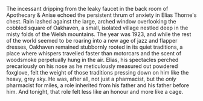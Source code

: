 The incessant dripping from the leaky faucet in the back room of Apothecary & Anise echoed the persistent thrum of anxiety in Elias Thorne's chest.  Rain lashed against the large, arched window overlooking the cobbled square of Oakhaven, a small, isolated village nestled deep in the misty folds of the Welsh mountains.  The year was 1923, and while the rest of the world seemed to be roaring into a new age of jazz and flapper dresses, Oakhaven remained stubbornly rooted in its quiet traditions, a place where whispers travelled faster than motorcars and the scent of woodsmoke perpetually hung in the air. Elias, his spectacles perched precariously on his nose as he meticulously measured out powdered foxglove, felt the weight of those traditions pressing down on him like the heavy, grey sky.  He was, after all, not just a pharmacist, but the *only* pharmacist for miles, a role inherited from his father and his father before him. And tonight, that role felt less like an honour and more like a cage.
